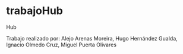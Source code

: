 # trabajoHub
Hub

Trabajo realizado por:
Alejo Arenas Moreira,
Hugo Hernández Gualda,
Ignacio Olmedo Cruz,
Miguel Puerta Olivares
